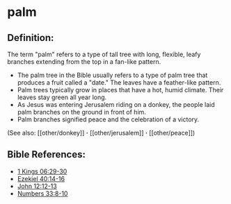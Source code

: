 # palm #

## Definition: ##

The term "palm" refers to a type of tall tree with long, flexible, leafy branches extending from the top in a fan-like pattern.

* The palm tree in the Bible usually refers to a type of palm tree that produces a fruit called a "date." The leaves have a feather-like pattern.
* Palm trees typically grow in places that have a hot, humid climate. Their leaves stay green all year long.
* As Jesus was entering Jerusalem riding on a donkey, the people laid palm branches on the ground in front of him.
* Palm branches signified peace and the celebration of a victory.

(See also: [[other/donkey]] **·** [[other/jerusalem]] **·** [[other/peace]]) 

## Bible References: ##

* [1 Kings 06:29-30](en/tn/1ki/help/06/29)
* [Ezekiel 40:14-16](en/tn/ezk/help/40/14)
* [John 12:12-13](en/tn/jhn/help/12/12)
* [Numbers 33:8-10](en/tn/num/help/33/08)